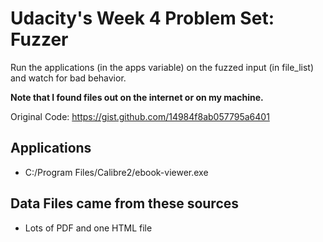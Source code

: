 Udacity's Week 4 Problem Set: Fuzzer
====================================

Run the applications (in the apps variable) on the fuzzed 
input (in file_list) and watch for bad behavior.

**Note that I found <TBD> files out on the internet or on my machine.**

Original Code: https://gist.github.com/14984f8ab057795a6401


Applications
----------------------------------

 * C:/Program Files/Calibre2/ebook-viewer.exe

Data Files came from these sources
----------------------------------

 * Lots of PDF and one HTML file
